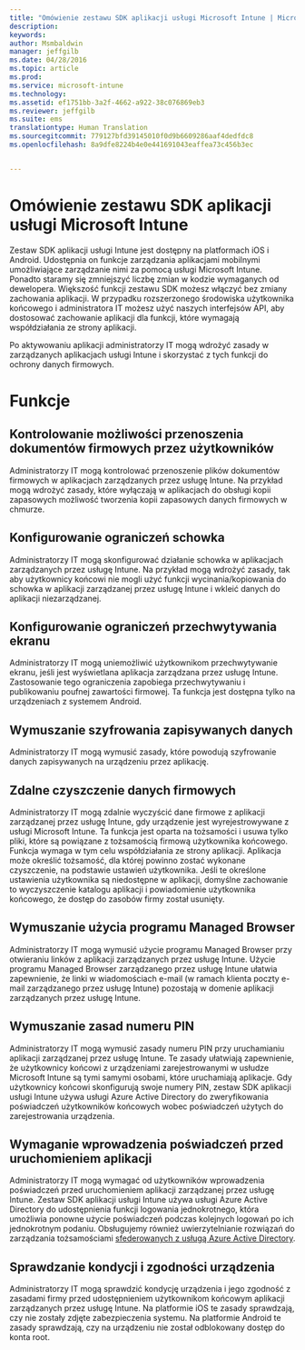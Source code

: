 ```yaml
---
title: "Omówienie zestawu SDK aplikacji usługi Microsoft Intune | Microsoft Intune"
description: 
keywords: 
author: Msmbaldwin
manager: jeffgilb
ms.date: 04/28/2016
ms.topic: article
ms.prod: 
ms.service: microsoft-intune
ms.technology: 
ms.assetid: ef1751bb-3a2f-4662-a922-38c076869eb3
ms.reviewer: jeffgilb
ms.suite: ems
translationtype: Human Translation
ms.sourcegitcommit: 779127bfd39145010f0d9b6609286aaf4dedfdc8
ms.openlocfilehash: 8a9dfe8224b4e0e441691043eaffea73c456b3ec


---
```


# Omówienie zestawu SDK aplikacji usługi Microsoft Intune
Zestaw SDK aplikacji usługi Intune jest dostępny na platformach iOS i Android. Udostępnia on funkcje zarządzania aplikacjami mobilnymi umożliwiające zarządzanie nimi za pomocą usługi Microsoft Intune. Ponadto staramy się zmniejszyć liczbę zmian w kodzie wymaganych od dewelopera. Większość funkcji zestawu SDK możesz włączyć bez zmiany zachowania aplikacji. W przypadku rozszerzonego środowiska użytkownika końcowego i administratora IT możesz użyć naszych interfejsów API, aby dostosować zachowanie aplikacji dla funkcji, które wymagają współdziałania ze strony aplikacji. 

Po aktywowaniu aplikacji administratorzy IT mogą wdrożyć zasady w zarządzanych aplikacjach usługi Intune i skorzystać z tych funkcji do ochrony danych firmowych.

# Funkcje
## Kontrolowanie możliwości przenoszenia dokumentów firmowych przez użytkowników
Administratorzy IT mogą kontrolować przenoszenie plików dokumentów firmowych w aplikacjach zarządzanych przez usługę Intune. Na przykład mogą wdrożyć zasady, które wyłączają w aplikacjach do obsługi kopii zapasowych możliwość tworzenia kopii zapasowych danych firmowych w chmurze.  

## Konfigurowanie ograniczeń schowka
Administratorzy IT mogą skonfigurować działanie schowka w aplikacjach zarządzanych przez usługę Intune. Na przykład mogą wdrożyć zasady, tak aby użytkownicy końcowi nie mogli użyć funkcji wycinania/kopiowania do schowka w aplikacji zarządzanej przez usługę Intune i wkleić danych do aplikacji niezarządzanej.

## Konfigurowanie ograniczeń przechwytywania ekranu
Administratorzy IT mogą uniemożliwić użytkownikom przechwytywanie ekranu, jeśli jest wyświetlana aplikacja zarządzana przez usługę Intune. Zastosowanie tego ograniczenia zapobiega przechwytywaniu i publikowaniu poufnej zawartości firmowej. Ta funkcja jest dostępna tylko na urządzeniach z systemem Android. 

## Wymuszanie szyfrowania zapisywanych danych
Administratorzy IT mogą wymusić zasady, które powodują szyfrowanie danych zapisywanych na urządzeniu przez aplikację.

## Zdalne czyszczenie danych firmowych
Administratorzy IT mogą zdalnie wyczyścić dane firmowe z aplikacji zarządzanej przez usługę Intune, gdy urządzenie jest wyrejestrowywane z usługi Microsoft Intune. Ta funkcja jest oparta na tożsamości i usuwa tylko pliki, które są powiązane z tożsamością firmową użytkownika końcowego. Funkcja wymaga w tym celu współdziałania ze strony aplikacji. Aplikacja może określić tożsamość, dla której powinno zostać wykonane czyszczenie, na podstawie ustawień użytkownika. Jeśli te określone ustawienia użytkownika są niedostępne w aplikacji, domyślne zachowanie to wyczyszczenie katalogu aplikacji i powiadomienie użytkownika końcowego, że dostęp do zasobów firmy został usunięty. 

## Wymuszanie użycia programu Managed Browser
Administratorzy IT mogą wymusić użycie programu Managed Browser przy otwieraniu linków z aplikacji zarządzanych przez usługę Intune. Użycie programu Managed Browser zarządzanego przez usługę Intune ułatwia zapewnienie, że linki w wiadomościach e-mail (w ramach klienta poczty e-mail zarządzanego przez usługę Intune) pozostają w domenie aplikacji zarządzanych przez usługę Intune.

## Wymuszanie zasad numeru PIN
Administratorzy IT mogą wymusić zasady numeru PIN przy uruchamianiu aplikacji zarządzanej przez usługę Intune. Te zasady ułatwiają zapewnienie, że użytkownicy końcowi z urządzeniami zarejestrowanymi w usłudze Microsoft Intune są tymi samymi osobami, które uruchamiają aplikacje. Gdy użytkownicy końcowi skonfigurują swoje numery PIN, zestaw SDK aplikacji usługi Intune używa usługi Azure Active Directory do zweryfikowania poświadczeń użytkowników końcowych wobec poświadczeń użytych do zarejestrowania urządzenia. 

## Wymaganie wprowadzenia poświadczeń przed uruchomieniem aplikacji
Administratorzy IT mogą wymagać od użytkowników wprowadzenia poświadczeń przed uruchomieniem aplikacji zarządzanej przez usługę Intune. Zestaw SDK aplikacji usługi Intune używa usługi Azure Active Directory do udostępnienia funkcji logowania jednokrotnego, która umożliwia ponowne użycie poświadczeń podczas kolejnych logowań po ich jednokrotnym podaniu. Obsługujemy również uwierzytelnianie rozwiązań do zarządzania tożsamościami [sfederowanych z usługą Azure Active Directory](https://msdn.microsoft.com/en-us/library/azure/jj679342.aspx). 

## Sprawdzanie kondycji i zgodności urządzenia
Administratorzy IT mogą sprawdzić kondycję urządzenia i jego zgodność z zasadami firmy przed udostępnieniem użytkownikom końcowym aplikacji zarządzanych przez usługę Intune. Na platformie iOS te zasady sprawdzają, czy nie zostały zdjęte zabezpieczenia systemu. Na platformie Android te zasady sprawdzają, czy na urządzeniu nie został odblokowany dostęp do konta root.  





<!--HONumber=Jun16_HO4-->


